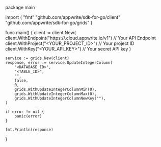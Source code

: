 package main

import (
    "fmt"
    "github.com/appwrite/sdk-for-go/client"
    "github.com/appwrite/sdk-for-go/grids"
)

func main() {
    client := client.New(
        client.WithEndpoint("https://<REGION>.cloud.appwrite.io/v1") // Your API Endpoint
        client.WithProject("<YOUR_PROJECT_ID>") // Your project ID
        client.WithKey("<YOUR_API_KEY>") // Your secret API key
    )

    service := grids.New(client)
    response, error := service.UpdateIntegerColumn(
        "<DATABASE_ID>",
        "<TABLE_ID>",
        "",
        false,
        0,
        grids.WithUpdateIntegerColumnMin(0),
        grids.WithUpdateIntegerColumnMax(0),
        grids.WithUpdateIntegerColumnNewKey(""),
    )

    if error != nil {
        panic(error)
    }

    fmt.Println(response)
}
